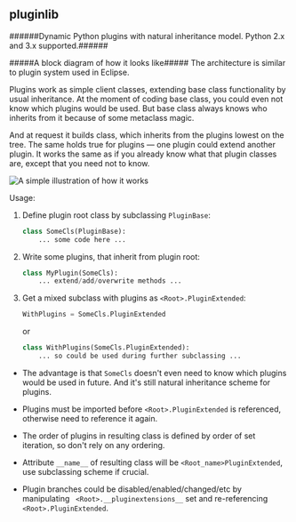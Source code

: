 ## pluginlib
######Dynamic Python plugins with natural inheritance model. Python 2.x and 3.x supported.######

#####A block diagram of how it looks like#####
The architecture is similar to plugin system used in Eclipse.

Plugins work as simple client classes, extending base class functionality by usual inheritance. 
At the moment of coding base class, you could even not know which plugins would be used. 
But base class always knows who inherits from it because of some metaclass magic.

And at request it builds class, which inherits from the plugins lowest on the tree.
The same holds true for plugins —  one plugin could extend another plugin.
It works the same as if you already know what that plugin classes are, except that you need not to know.

![A simple illustration of how it works](https://cloud.githubusercontent.com/assets/16870636/20856736/4be00bb2-b91f-11e6-8d68-ad167e3c6a54.png)

Usage:

1.  Define plugin root class by subclassing `PluginBase`:
    ```python
    class SomeCls(PluginBase):
        ... some code here ...
    ```

2.  Write some plugins, that inherit from plugin root:
    ```python
    class MyPlugin(SomeCls):
        ... extend/add/overwrite methods ...
    ```

3.  Get a mixed subclass with plugins as `<Root>.PluginExtended`:
    ```python
    WithPlugins = SomeCls.PluginExtended
    ```
    or
    ```python
    class WithPlugins(SomeCls.PluginExtended):
        ... so could be used during further subclassing ...
    ```



*   The advantage is that `SomeCls` doesn't even need to know which plugins would
    be used in future. And it's still natural inheritance scheme for plugins.

*   Plugins must be imported before `<Root>.PluginExtended` is referenced,
    otherwise need to reference it again.

*   The order of plugins in resulting class is defined by order of set
    iteration, so don't rely on any ordering.

*   Attribute `__name__` of resulting class will be `<Root_name>PluginExtended`,
    use subclassing scheme if crucial.

*   Plugin branches could be disabled/enabled/changed/etc by manipulating
   ` <Root>.__pluginextensions__` set and re-referencing `<Root>.PluginExtended`.
